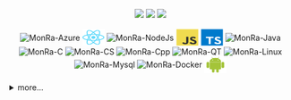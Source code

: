 <!--Hello
<h2><img src="https://emojis.slackmojis.com/emojis/images/1531849430/4246/blob-sunglasses.gif?1531849430" width="30"/> Hi 👋 , I'm MonRá! <img src="https://media.giphy.com/media/12oufCB0MyZ1Go/giphy.gif" width="50"></h2>
-->

<div>
  </p>
  <div align="center">
   <a href="https://www.facebook.com/ramon.chaib" target="_blank"><img src="https://img.shields.io/badge/-Facebook-%230077B5?style=for-the-badge&logo=facebook&logoColor=white" target="_blank"></a> 
  <a href="https://www.instagram.com/monrapps/" target="_blank"><img src="https://img.shields.io/badge/-Instagram-%23E4405F?style=for-the-badge&logo=instagram&logoColor=white" target="_blank"></a>
  <a href="https://www.linkedin.com/in/ramon-chaib-27007635/" target="_blank"><img src="https://img.shields.io/badge/-LinkedIn-%230077B5?style=for-the-badge&logo=linkedin&logoColor=white" target="_blank"></a>   
</div>
  
 <div style="display: inline_block" align="center"><br>
  <img align="center" alt="MonRa-Azure" height="30" width="40" src="https://cdn.jsdelivr.net/gh/devicons/devicon/icons/azure/azure-original.svg">
  <img align="center" alt="MonRa-React" height="30" width="40" src="https://raw.githubusercontent.com/devicons/devicon/master/icons/react/react-original.svg">
  <img align="center" alt="MonRa-NodeJs" height="30" width="40" src="https://cdn.jsdelivr.net/gh/devicons/devicon/icons/nodejs/nodejs-original.svg">
  <img align="center" alt="MonRa-Js" height="30" width="40" src="https://raw.githubusercontent.com/devicons/devicon/master/icons/javascript/javascript-original.svg">     <img align="center" alt="MonRa-Ts" height="30" width="40" src="https://raw.githubusercontent.com/devicons/devicon/master/icons/typescript/typescript-original.svg">
  <img align="center" alt="MonRa-Java" height="30" width="40" src="https://cdn.jsdelivr.net/gh/devicons/devicon/icons/java/java-original.svg">
  <img align="center" alt="MonRa-C" height="30" width="40" src="https://cdn.jsdelivr.net/gh/devicons/devicon/icons/c/c-original.svg">
  <img align="center" alt="MonRa-CS" height="30" width="40" src="https://cdn.jsdelivr.net/gh/devicons/devicon/icons/csharp/csharp-original.svg">
  <img align="center" alt="MonRa-Cpp" height="30" width="40" src="https://cdn.jsdelivr.net/gh/devicons/devicon/icons/cplusplus/cplusplus-original.svg">
  <img align="center" alt="MonRa-QT" height="30" width="40" src="https://cdn.jsdelivr.net/gh/devicons/devicon/icons/qt/qt-original.svg">
  <img align="center" alt="MonRa-Linux" height="30" width="40" src="https://cdn.jsdelivr.net/gh/devicons/devicon/icons/linux/linux-original.svg">
  <img align="center" alt="MonRa-Mysql" height="30" width="40" src="https://cdn.jsdelivr.net/gh/devicons/devicon/icons/mysql/mysql-original.svg">
  <img align="center" alt="MonRa-Docker" height="30" width="40" src="https://cdn.jsdelivr.net/gh/devicons/devicon/icons/docker/docker-original.svg">  
  <img align="center" alt="MonRa-Android" height="30" width="40" src="https://github.com/devicons/devicon/blob/master/icons/android/android-original.svg">
  
</div>
</a>

</br>
<!--
[![github activity graph](https://activity-graph.herokuapp.com/graph?username=monrapps&theme=chartreuse-dark)](https://github.com/monrapps/)
-->
<div>
<details>
      <summary>more...</summary>
      
<!--
### <img src="https://media.giphy.com/media/VgCDAzcKvsR6OM0uWg/giphy.gif" width="50"> A little more about me...  

```javascript
const monra = {
    pronouns: "He" | "Him",
    code: ["any"],
    askMeAbout: ["any"],
    technologies: {
        backEnd: {
            js: ["any"],
        },
        mobileApp: {
            native: ["Android Development"]
        },
        devOps: ["AWS", "Docker🐳", "Route53", "Nginx"],
        databases: ["mongo", "MySql", "sqlite"],
        misc: ["Firebase", "Socket.IO", "selenium", "open-cv", "php", "SuiteApp"]
    },
    architecture: ["Serverless Architecture", "Progressive web applications", "Single page applications"],
    currentFocus: "Building Robots to ease opertations",
    funFact: "There are two ways to write error-free programs; only the third one works"
};
```
-->

---
<!--START_SECTION:waka-->
![Code Time](http://img.shields.io/badge/Code%20Time-529%20hrs%2020%20mins-blue)

![Profile Views](http://img.shields.io/badge/Profile%20Views-0-blue)

![Lines of code](https://img.shields.io/badge/From%20Hello%20World%20I%27ve%20Written-3.0%20million%20lines%20of%20code-blue)

**🐱 My GitHub Data** 

> 📦 35.0 kB Used in GitHub's Storage 
 > 
> 🚫 Not Opted to Hire
 > 
> 📜 24 Public Repositories 
 > 
> 🔑 17 Private Repositories 
 > 
**I'm an Early 🐤** 

```text
🌞 Morning                7288 commits        █████████░░░░░░░░░░░░░░░░   34.94 % 
🌆 Daytime                9537 commits        ███████████░░░░░░░░░░░░░░   45.72 % 
🌃 Evening                3329 commits        ████░░░░░░░░░░░░░░░░░░░░░   15.96 % 
🌙 Night                  704 commits         █░░░░░░░░░░░░░░░░░░░░░░░░   03.38 % 
```
📅 **I'm Most Productive on Thursday** 

```text
Monday                   3888 commits        █████░░░░░░░░░░░░░░░░░░░░   18.64 % 
Tuesday                  3902 commits        █████░░░░░░░░░░░░░░░░░░░░   18.71 % 
Wednesday                4004 commits        █████░░░░░░░░░░░░░░░░░░░░   19.20 % 
Thursday                 4363 commits        █████░░░░░░░░░░░░░░░░░░░░   20.92 % 
Friday                   2766 commits        ███░░░░░░░░░░░░░░░░░░░░░░   13.26 % 
Saturday                 1157 commits        █░░░░░░░░░░░░░░░░░░░░░░░░   05.55 % 
Sunday                   778 commits         █░░░░░░░░░░░░░░░░░░░░░░░░   03.73 % 
```


📊 **This Week I Spent My Time On** 

```text
🕑︎ Time Zone: America/Sao_Paulo

💬 Programming Languages: 
TypeScript               11 hrs 48 mins      █████████████████░░░░░░░░   68.92 % 
Nginx                    1 hr 21 mins        ██░░░░░░░░░░░░░░░░░░░░░░░   07.91 % 
Markdown                 1 hr 19 mins        ██░░░░░░░░░░░░░░░░░░░░░░░   07.69 % 
YAML                     1 hr                █░░░░░░░░░░░░░░░░░░░░░░░░   05.91 % 
Other                    55 mins             █░░░░░░░░░░░░░░░░░░░░░░░░   05.43 % 

🔥 Editors: 
VS Code                  17 hrs 7 mins       █████████████████████████   100.00 % 

🐱‍💻 Projects: 
wlm-backend              11 hrs 55 mins      █████████████████░░░░░░░░   69.65 % 
wlm-infra                3 hrs 50 mins       ██████░░░░░░░░░░░░░░░░░░░   22.43 % 
Markdown                 1 hr 19 mins        ██░░░░░░░░░░░░░░░░░░░░░░░   07.69 % 
wlm-frontend             2 mins              ░░░░░░░░░░░░░░░░░░░░░░░░░   00.23 % 

💻 Operating System: 
Linux                    15 hrs 48 mins      ███████████████████████░░   92.31 % 
Windows                  1 hr 19 mins        ██░░░░░░░░░░░░░░░░░░░░░░░   07.69 % 
```

**I Mostly Code in C++** 

```text
C++                      8 repos             ████░░░░░░░░░░░░░░░░░░░░░   16.33 % 
C                        8 repos             ████░░░░░░░░░░░░░░░░░░░░░   16.33 % 
TypeScript               4 repos             ██░░░░░░░░░░░░░░░░░░░░░░░   08.16 % 
HTML                     3 repos             ██░░░░░░░░░░░░░░░░░░░░░░░   06.12 % 
MQL5                     2 repos             █░░░░░░░░░░░░░░░░░░░░░░░░   04.08 % 
```



**Timeline**

![Lines of Code chart](https://raw.githubusercontent.com/monrapps/monrapps/master/assets/bar_graph.png)


 Last Updated on 31/03/2024 18:31:19 UTC
<!--END_SECTION:waka-->
